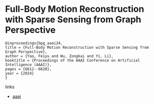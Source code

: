 # Full-Body Motion Reconstruction with Sparse Sensing from Graph Perspective

```
@inproceedings{bpg_aaai24,
title = {Full-Body Motion Reconstruction with Sparse Sensing from Graph Perspective},
author = {Yao, Feiyu and Wu, Zongkai and Yi, Li},
booktitle = {Proceedings of the AAAI Conference on Artificial Intelligence (AAAI)},
pages = {6612--6620},
year = {2024}
}
```

links
- [aaai](https://ojs.aaai.org/index.php/AAAI/article/view/28483)
